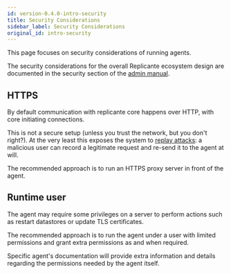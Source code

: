 ```yaml
---
id: version-0.4.0-intro-security
title: Security Considerations
sidebar_label: Security Considerations
original_id: intro-security
---
```


This page focuses on security considerations of running agents.

The security considerations for the overall Replicante ecosystem design are documented in the
security section of the [admin manual](https://www.replicante.io/docs/manual/docs/security/).


## HTTPS
By default communication with replicante core happens over HTTP, with core initiating connections.

This is not a secure setup (unless you trust the network, but you don't right?).
At the very least this exposes the system to [replay attacks](https://en.wikipedia.org/wiki/Replay_attack):
a malicious user can record a legitimate request and re-send it to the agent at will.

The recommended approach is to run an HTTPS proxy server in front of the agent.


## Runtime user
The agent may require some privileges on a server to perform actions
such as restart datastores or update TLS certificates.

The recommended approach is to run the agent under a user with limited permissions
and grant extra permissions as and when required.

Specific agent's documentation will provide extra information and details
regarding the permissions needed by the agent itself.
